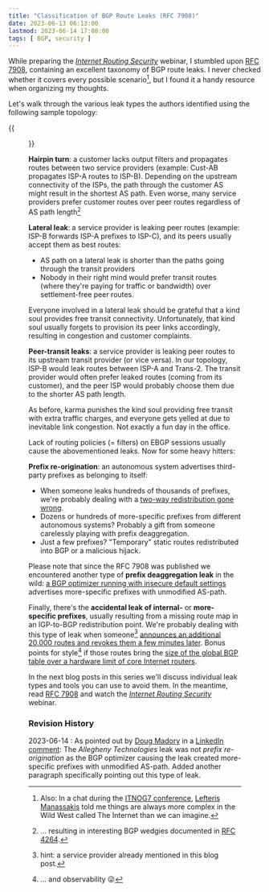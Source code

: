 ```yaml
---
title: "Classification of BGP Route Leaks (RFC 7908)"
date: 2023-06-13 06:13:00
lastmod: 2023-06-14 17:08:00
tags: [ BGP, security ]
---
```

While preparing the *[Internet Routing Security](https://www.ipspace.net/Internet_Routing_Security)* webinar, I stumbled upon [RFC 7908](https://www.rfc-editor.org/rfc/rfc7908.html), containing an excellent taxonomy of BGP route leaks. I never checked whether it covers every possible scenario[^EPS], but I found it a handy resource when organizing my thoughts.

Let's walk through the various leak types the authors identified using the following sample topology:
<!--more-->
{{<figure src="/2023/06/bgp-leak-topology.png">}}
[^EPS]: Also: In a chat during the [ITNOG7 conference](https://www.itnog.it/itnog7/), [Lefteris Manassakis](https://manassakis.net/) told me things are always more complex in the Wild West called The Internet than we can imagine.

**Hairpin turn**: a customer lacks output filters and propagates routes between two service providers (example: Cust-AB propagates ISP-A routes to ISP-B). Depending on the upstream connectivity of the ISPs, the path through the customer AS might result in the shortest AS path. Even worse, many service providers prefer customer routes over peer routes regardless of AS path length[^BW]

[^BW]: ... resulting in interesting BGP wedgies documented in [RFC 4264](https://www.rfc-editor.org/rfc/rfc4264.html).

**Lateral leak**: a service provider is leaking peer routes (example: ISP-B forwards ISP-A prefixes to ISP-C), and its peers usually accept them as best routes:

-   AS path on a lateral leak is shorter than the paths going through the transit providers
-   Nobody in their right mind would prefer transit routes (where they're paying for traffic or bandwidth) over settlement-free peer routes.

Everyone involved in a lateral leak should be grateful that a kind soul provides free transit connectivity. Unfortunately, that kind soul usually forgets to provision its peer links accordingly, resulting in congestion and customer complaints.

**Peer-transit leaks**: a service provider is leaking peer routes to its upstream transit provider (or vice versa). In our topology, ISP-B would leak routes between ISP-A and Trans-2. The transit provider would often prefer leaked routes (coming from its customer), and the peer ISP would probably choose them due to the shorter AS path length.

As before, karma punishes the kind soul providing free transit with extra traffic charges, and everyone gets yelled at due to inevitable link congestion. Not exactly a fun day in the office.

Lack of routing policies (= filters) on EBGP sessions usually cause the abovementioned leaks. Now for some heavy hitters:

**Prefix re-origination**: an autonomous system advertises third-party prefixes as belonging to itself:

-   When someone leaks hundreds of thousands of prefixes, we're probably dealing with a [two-way redistribution gone wrong](https://blog.ipspace.net/2020/10/redistributing-bgp-into-ospf.html).
-   Dozens or hundreds of more-specific prefixes from different autonomous systems? Probably a gift from someone carelessly playing with prefix deaggregation.
-   Just a few prefixes? "Temporary" static routes redistributed into BGP or a malicious hijack.

Please note that since the RFC 7908 was published we encountered another type of **prefix deaggregation leak** in the wild: [a BGP optimizer running with insecure default settings](https://blog.cloudflare.com/how-verizon-and-a-bgp-optimizer-knocked-large-parts-of-the-internet-offline-today/) advertises more-specific prefixes with unmodified AS-path.

Finally, there's the **accidental leak of internal-** or **more-specific prefixes**, usually resulting from a missing route map in an IGP-to-BGP redistribution point. We're probably dealing with this type of leak when someone[^AM] [announces an additional 20.000 routes and revokes them a few minutes later](https://www.bgpmon.net/what-caused-todays-internet-hiccup/). Bonus points for style[^OBS] if those routes bring the [size of the global BGP table over a hardware limit of core Internet routers](https://labs.apnic.net/index.php/2014/09/30/whats-so-special-about-512/).

In the next blog posts in this series we'll discuss individual leak types and tools you can use to avoid them. In the meantime, read [RFC 7908](https://www.rfc-editor.org/rfc/rfc7908.html) and watch the *[Internet Routing Security](https://www.ipspace.net/Internet_Routing_Security)* webinar.

### Revision History

2023-06-14
: As pointed out by [Doug Madory](https://www.linkedin.com/in/dougmadory/) in a [LinkedIn comment](https://www.linkedin.com/feed/update/urn:li:activity:7074447878680653824/): The _Allegheny Technologies_ leak was not *prefix re-origination* as the BGP optimizer causing the leak created more-specific prefixes with unmodified AS-path. Added another paragraph specifically pointing out this type of leak.

[^AM]: hint: a service provider already mentioned in this blog post.

[^OBS]: ... and observability 😜